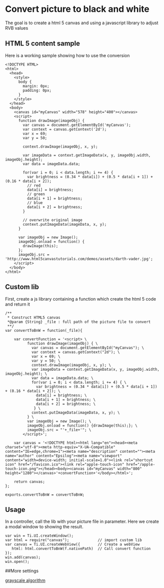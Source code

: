 # Convert picture to black and white

The goal is to create a html 5 canvas and using a javascript library to adjust RVB values

## HTML 5 content sample

Here is a working sample showing how to use the conversion

```
<!DOCTYPE HTML>
<html>
  <head>
    <style>
      body {
        margin: 0px;
        padding: 0px;
      }
    </style>
  </head>
  <body>
    <canvas id="myCanvas" width="578" height="400"></canvas>
    <script>
      function drawImage(imageObj) {
        var canvas = document.getElementById('myCanvas');
        var context = canvas.getContext('2d');
        var x = 69;
        var y = 50;

        context.drawImage(imageObj, x, y);

        var imageData = context.getImageData(x, y, imageObj.width, imageObj.height);
        var data = imageData.data;

        for(var i = 0; i < data.length; i += 4) {
          var brightness = (0.34 * data[i]) + (0.5 * data[i + 1]) + (0.16 * data[i + 2]);
          // red
          data[i] = brightness;
          // green
          data[i + 1] = brightness;
          // blue
          data[i + 2] = brightness;
        }

        // overwrite original image
        context.putImageData(imageData, x, y);
      }
      
      var imageObj = new Image();
      imageObj.onload = function() {
        drawImage(this);
      };
      imageObj.src = 'http://www.html5canvastutorials.com/demos/assets/darth-vader.jpg';
    </script>
  </body>
</html>     
```

## Custom lib

First, create a js library containing a function which create the html 5 code and return it

```
/**
 * Construct HTML5 canvas
 *@param {String} _file : full path of the picture file to convert
 **/
var convertToBnW = function(_file){
    
    var convertFunction = '<script> \
          function drawImage(imageObj) { \
            var canvas = document.getElementById("myCanvas"); \
            var context = canvas.getContext("2d"); \
            var x = 69; \
            var y = 50; \
            context.drawImage(imageObj, x, y); \
            var imageData = context.getImageData(x, y, imageObj.width, imageObj.height); \
            var data = imageData.data; \
            for(var i = 0; i < data.length; i += 4) { \
              var brightness = (0.34 * data[i]) + (0.5 * data[i + 1]) + (0.16 * data[i + 2]); \
              data[i] = brightness; \
              data[i + 1] = brightness; \
              data[i + 2] = brightness; \
             } \
            context.putImageData(imageData, x, y); \
          } \
          var imageObj = new Image(); \
          imageObj.onload = function() {drawImage(this);}; \
          imageObj.src = "'+_file+'"; \
        </script>';
        
    var canvas = '<!DOCTYPE html><html lang="en"><head><meta charset="utf-8"><meta http-equiv="X-UA-Compatible" content="IE=edge,chrome=1"><meta name="description" content=""><meta name="author" content="Epsilog"><meta name="viewport" content="width=device-width; initial-scale=1.0"><link rel="shortcut icon" href="/favicon.ico"><link rel="apple-touch-icon" href="/apple-touch-icon.png"></head><body><canvas id="myCanvas" width="800" height="1280"></canvas>'+convertFunction+'</body></html>';
    
    return canvas;
};

exports.convertToBnW = convertToBnW;
```

## Usage

In a controller, call the lib with your picture file in parameter. Here we create a modal window to showing the result.

```
var win = Ti.UI.createWindow();
var html = require("canvas");             // import custom lib
var canvas = Ti.UI.createWebView({        // Create a webView
   html: html.convertToBnW(f.nativePath)  // Call convert function
});
win.add(canvas);
win.open();
```

##More settings

[grayscale algorithm](http://www.tannerhelland.com/3643/grayscale-image-algorithm-vb6/)
